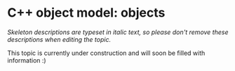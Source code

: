 # C++ object model: objects

_Skeleton descriptions are typeset in italic text,_
_so please don't remove these descriptions when editing the topic._

This topic is currently under construction and will soon be filled with information :)
